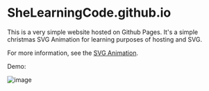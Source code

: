 # SheLearningCode.github.io
This is a very simple website hosted on Github Pages. 
It's a simple christmas SVG Animation for learning purposes of hosting and SVG.

For more information, see the [SVG Animation](/weihnachtenWeb/).


Demo:

![image](https://github.com/SheLearningCode/SheLearningCode.github.io/assets/91334629/eb4f7e04-4f03-4c5b-8969-3b5898bcca86)

